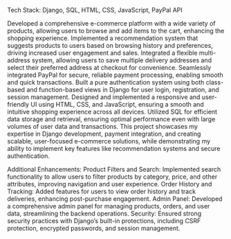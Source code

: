 Tech Stack: Django, SQL, HTML, CSS, JavaScript, PayPal API

Developed a comprehensive e-commerce platform with a wide variety of products, allowing users to browse and add items to the cart, enhancing the shopping experience.
Implemented a recommendation system that suggests products to users based on browsing history and preferences, driving increased user engagement and sales.
Integrated a flexible multi-address system, allowing users to save multiple delivery addresses and select their preferred address at checkout for convenience.
Seamlessly integrated PayPal for secure, reliable payment processing, enabling smooth and quick transactions.
Built a pure authentication system using both class-based and function-based views in Django for user login, registration, and session management.
Designed and implemented a responsive and user-friendly UI using HTML, CSS, and JavaScript, ensuring a smooth and intuitive shopping experience across all devices.
Utilized SQL for efficient data storage and retrieval, ensuring optimal performance even with large volumes of user data and transactions.
This project showcases my expertise in Django development, payment integration, and creating scalable, user-focused e-commerce solutions, while demonstrating my ability to implement key features like recommendation systems and secure authentication.

Additional Enhancements:
Product Filters and Search: Implemented search functionality to allow users to filter products by category, price, and other attributes, improving navigation and user experience.
Order History and Tracking: Added features for users to view order history and track deliveries, enhancing post-purchase engagement.
Admin Panel: Developed a comprehensive admin panel for managing products, orders, and user data, streamlining the backend operations.
Security: Ensured strong security practices with Django’s built-in protections, including CSRF protection, encrypted passwords, and session management.
